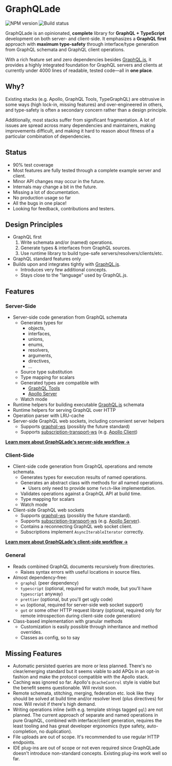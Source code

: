# GraphQLade

![NPM version](https://img.shields.io/npm/v/graphqlade)
![Build status](https://img.shields.io/github/workflow/status/morris/graphqlade/Pipeline)

GraphQLade is an opinionated, **complete** library for
**GraphQL + TypeScript** development on both server- and client-side.
It emphasizes a **GraphQL first** approach with **maximum type-safety** through
interface/type generation from GraphQL schemata and GraphQL client operations.

With a rich feature set and zero dependencies besides
[GraphQL.js](https://github.com/graphql/graphql-js), it provides a highly
integrated foundation for GraphQL servers and clients at currently under
4000 lines of readable, tested code&mdash;all in **one place**.

## Why?

Existing stacks (e.g. Apollo, GraphQL Tools, TypeGraphQL) are obtrusive in
some ways (high lock-in, missing features) and over-engineered in others,
and type-safety is often a secondary concern rather than a design principle.

Additionally, most stacks suffer from significant fragmentation. A lot of issues
are spread across many dependencies and maintainers, making improvements
difficult, and making it hard to reason about fitness of a particular
combination of dependencies.

## Status

- 90% test coverage
- Most features are fully tested through a complete example server and client.
- Minor API changes may occur in the future.
- Internals may change a bit in the future.
- Missing a lot of documentation.
- No production usage so far
- All the bugs in one place!
- Looking for feedback, contributions and testers.

## Design Principles

- GraphQL first
  1. Write schemata and/or (named) operations.
  2. Generate types & interfaces from GraphQL sources.
  3. Use runtime library to build type-safe servers/resolvers/clients/etc.
- GraphQL standard features only
- Builds upon and integrates tightly with [GraphQL.js](https://github.com/graphql/graphql-js).
  - Introduces very few additional concepts.
  - Stays close to the "language" used by GraphQL.js.

## Features

### Server-Side

- Server-side code generation from GraphQL schemata
  - Generates types for
    - objects,
    - interfaces,
    - unions,
    - enums,
    - resolvers,
    - arguments,
    - directives,
    - ...
  - Source type substitution
  - Type mapping for scalars
  - Generated types are compatible with
    - [GraphQL Tools](https://www.graphql-tools.com/)
    - [Apollo Server](https://www.apollographql.com/docs/apollo-server/)
  - Watch mode
- Runtime helpers for building executable
  [GraphQL.js](https://github.com/graphql/graphql-js) schemata
- Runtime helpers for serving GraphQL over HTTP
- Operation parser with LRU-cache
- Server-side GraphQL web sockets, including convenient server helpers
  - Supports [graphql-ws](https://github.com/enisdenjo/graphql-ws)
    (possibly the future standard)
  - Supports [subscription-transport-ws](https://github.com/apollographql/subscriptions-transport-ws)
    (e.g. [Apollo Client](https://www.apollographql.com/docs/react/))

**[Learn more about GraphQLade's server-side workflow →](./docs/server-side.md)**

### Client-Side

- Client-side code generation from GraphQL operations and remote schemata.
  - Generates types for execution results of named operations.
  - Generates an abstract class with methods for all named operations.
    - Users only need to provide some `fetch`-like implementation.
  - Validates operations against a GraphQL API at build time.
  - Type mapping for scalars
  - Watch mode
- Client-side GraphQL web sockets
  - Supports [graphql-ws](https://github.com/enisdenjo/graphql-ws)
    (possibly the future standard).
  - Supports [subscription-transport-ws](https://github.com/apollographql/subscriptions-transport-ws)
    (e.g. [Apollo Server](https://www.apollographql.com/docs/apollo-server/)).
  - Contains a reconnecting GraphQL web socket client.
  - Subscriptions implement `AsyncIterableIterator` correctly.

**[Learn more about GraphQLade's client-side workflow →](./docs/client-side.md)**

### General

- Reads combined GraphQL documents recursively from directories.
  - Raises syntax errors with useful locations in source files.
- Almost dependency-free:
  - `graphql` (peer dependency)
  - `typescript` (optional, required for watch mode, but you'll have
    `typescript` anyway)
  - `prettier` (optional, but you'll get ugly code)
  - `ws` (optional, required for server-side web socket support)
  - `got` or some other HTTP request library (optional, required only for remote
    introspection during client-side code generation)
- Class-based implementation with granular methods
  - Customization is easily possible through inheritance and method overrides.
  - Classes as config, so to say

## Missing Features

- Automatic persisted queries are more or less planned. There's no
  clear/emerging standard but it seems viable to add APQs in an opt-in
  fashion and make the protocol compatible with the Apollo stack.
- Caching was ignored so far. Apollo's `@cacheControl` style is viable but the
  benefit seems questionable. Will revisit soon.
- Remote schemata, stitching, merging, federation etc. look like they should be
  solved at build time and/or resolver level (plus directives) for now.
  Will revisit if there's high demand.
- Writing operations inline (with e.g. template strings tagged `gql`) are not
  planned. The current approach of separate and named operations in pure
  GraphQL, combined with interface/client generation, requires the least tooling
  and has great developer ergonomics (type safety, auto-completion, no
  duplication).
- File uploads are out of scope. It's recommended to use regular HTTP endpoints.
- IDE plug-ins are out of scope or not even required since GraphQLade doesn't
  introduce non-standard concepts. Existing plug-ins work well so far.
